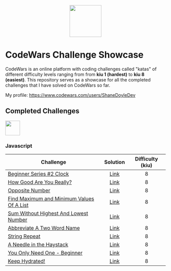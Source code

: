 <p align="center">
    <a href="https://www.codewars.com/">
        <img height=100 src="https://www.qualified.io/shared/images/codewars-black-large-24a9d355.png">
    </a>
</p>

# CodeWars Challenge Showcase 
CodeWars is an online platform with coding challenges called "katas" of different difficulty levels ranging from from <b>kiu 1 (hardest)</b> to <b>kiu 8 (easiest)</b>. 
This repository serves as a showcase for all the completed challenges that I have solved on CodeWars so far.
<br>

My profile: https://www.codewars.com/users/ShaneDoyleDev

## Completed Challenges
<img height=46 src="https://www.codewars.com/users/ShaneDoyleDev/badges/large">

### Javascript

| Challenge | Solution | Difficulty (kiu) |
|---------|:----------:| :----------:|
| [Beginner Series #2 Clock](https://www.codewars.com/kata/55f9bca8ecaa9eac7100004a) | [Link](https://github.com/ShaneDoyleDev/codewars/blob/main/8kyu/Beginner-Series-%232-Clock.js) | 8 | 
| [How Good Are You Really?](https://www.codewars.com/kata/5601409514fc93442500010b) | [Link](https://github.com/ShaneDoyleDev/codewars/blob/main/8kyu/How-Good-Are-You-Really%3F.js) | 8 | 
| [Opposite Number](https://www.codewars.com/kata/56dec885c54a926dcd001095) | [Link](https://github.com/ShaneDoyleDev/codewars/commit/04a1cfe02675d92bc18cd3aab88997e7f537461d) | 8 | 
| [Find Maximum and Minimum Values Of A List](https://www.codewars.com/kata/577a98a6ae28071780000989) | [Link](https://github.com/ShaneDoyleDev/codewars/commit/9115e57ef92646009fdc868cff77eb14690aa393) | 8 | 
| [Sum Without Highest And Lowest Number](https://www.codewars.com/kata/576b93db1129fcf2200001e6) | [Link](https://github.com/ShaneDoyleDev/codewars/commit/ee6bce8f28e8a6a9bdbe13435baa182e78ac9185) | 8 | 
| [Abbreviate A Two Word Name](https://www.codewars.com/kata/57eadb7ecd143f4c9c0000a3) | [Link](https://github.com/ShaneDoyleDev/codewars/commit/b11a3aec7e7d0ee1778555ea104569777f168a63) | 8 | 
| [String Repeat](https://www.codewars.com/kata/57a0e5c372292dd76d000d7e) | [Link](https://github.com/ShaneDoyleDev/codewars/commit/68faab44d3bd624497c2f25d2fe5fe0eb156b28d) | 8 | 
| [A Needle in the Haystack](https://www.codewars.com/kata/56676e8fabd2d1ff3000000c) | [Link](https://github.com/ShaneDoyleDev/codewars/commit/92baea527642cad7ed783ea09446f599cd6caeea) | 8 | 
| [You Only Need One - Beginner](https://www.codewars.com/kata/57cc975ed542d3148f00015b) | [Link](https://github.com/ShaneDoyleDev/codewars/commit/a73dda32a0ad95867f931958d0c1199a166eb1df) | 8 | 
| [Keep Hydrated!](https://www.codewars.com/kata/582cb0224e56e068d800003c) | [Link](https://github.com/ShaneDoyleDev/codewars/commit/6b39713c26051d26ee0bbcc2ce4a362c3a07c9d3) | 8 | 
